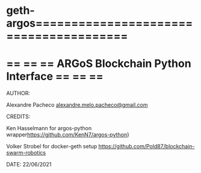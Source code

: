 # geth-argos=======================================
==                                   ==
== ARGoS Blockchain Python Interface ==
==                                   ==
=======================================

AUTHOR: 

Alexandre Pacheco  <alexandre.melo.pacheco@gmail.com>

CREDITS:

Ken Hasselmann for argos-python wrapper<https://github.com/KenN7/argos-python>}

Volker Strobel for docker-geth setup <https://github.com/Pold87/blockchain-swarm-robotics>

DATE: 22/06/2021
